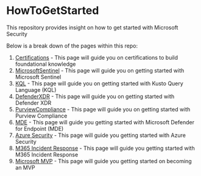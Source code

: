 # HowToGetStarted
This repository provides insight on how to get started with Microsoft Security

Below is a break down of the pages within this repo:

1. [Certifications](Certifications.md) - This page will guide you on certifications to build foundational knowledge
2. [MicrosoftSentinel](MicrosoftSentinel.md) - This page will guide you on getting started with Microsoft Sentinel
3. [KQL](KQL.md) - This page will guide you on getting started with Kusto Query Language (KQL)
4. [DefenderXDR](DefenderXDR.md) - This page will guide you on getting started with Defender XDR
5. [PurviewCompliance](PurviewCompliance.md) - This page will guide you on getting started with Purview Compliance
6. [MDE](MDE.md) - This page will guide you getting started with Microsoft Defender for Endpoint (MDE)
7. [Azure Security](AzureSecurity.md) - This page will guide you getting started with Azure Security
8. [M365 Incident Response](M365IncidentResponse.md) - This page will guide you getting started with M365 Incident Response
9. [Microsoft MVP](MVP.md) - This page will guide you getting started on becoming an MVP
